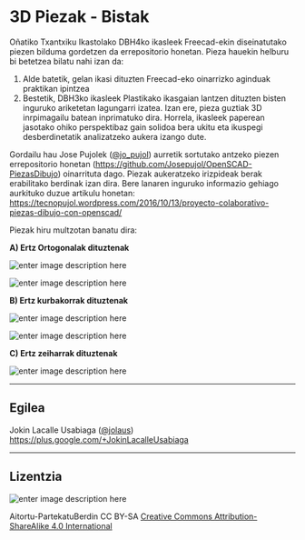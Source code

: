 3D Piezak - Bistak
===================


Oñatiko Txantxiku Ikastolako DBH4ko ikasleek Freecad-ekin diseinatutako piezen bilduma gordetzen da errepositorio honetan. Pieza hauekin helburu bi betetzea bilatu nahi izan da:

 1. Alde batetik, gelan ikasi dituzten Freecad-eko oinarrizko aginduak praktikan ipintzea
 2. Bestetik, DBH3ko ikasleek Plastikako ikasgaian lantzen dituzten bisten inguruko ariketetan lagungarri izatea. Izan ere, pieza guztiak 3D inrpimagailu batean inprimatuko dira. Horrela, ikasleek paperean jasotako ohiko perspektibaz gain solidoa bera ukitu eta ikuspegi desberdinetatik analizatzeko aukera izango dute.

Gordailu hau Jose Pujolek ([@jo_pujol](https://twitter.com/jo_pujol)) aurretik sortutako antzeko piezen errepositorio honetan (https://github.com/Josepujol/OpenSCAD-PiezasDibujo) oinarrituta dago. Piezak aukeratzeko irizpideak berak erabilitako berdinak izan dira. Bere lanaren inguruko informazio gehiago aurkituko duzue artikulu honetan: https://tecnopujol.wordpress.com/2016/10/13/proyecto-colaborativo-piezas-dibujo-con-openscad/

Piezak hiru multzotan banatu dira:

**A) Ertz Ortogonalak dituztenak**

![enter image description here](https://lh3.googleusercontent.com/HbNH52KNqh7VwteLx-79LeFutmLel73VibZoHqcC3_mWK61WP6g8dGcywoHhNgfHKzf5mx4Adg=s0 "Ortogonalak 01.png")

![enter image description here](https://lh3.googleusercontent.com/cg0KnpfbP8U2e9OLfk2GpbgnUs-kXIxHaqwuFgRSsItBfrX75iMxIZAolHJn6qY3ttWecq4vRQ=s0 "Ortogonalak 02.png")

**B) Ertz kurbakorrak dituztenak**

![enter image description here](https://lh3.googleusercontent.com/Lbu_fhnJ5MrElIk3IdrpOtJxy8nqtAL_e9iY-L28EZt13Dz1inS95hkLHN8HLZQM9bCEzPS9jA=s0 "Kurbakorrak 01.png")

![enter image description here](https://lh3.googleusercontent.com/2poijJPGlAq0twAhwvNrmP0paOjz7oCls-JETtOAied8CS9omIKaDZFu9F62NoHI1g6GFwowgg=s0 "Kurbakorrak 02.png")

**C) Ertz zeiharrak dituztenak**

![enter image description here](https://lh3.googleusercontent.com/iqByXlWQRNIA0X_j0262BA4DpL81n8fmnugLi3ETZAtA70pioUix0gkS-9VrbjREfDarv7cfgQ=s0 "Zehiarrak .png")

----------
Egilea
------
Jokin Lacalle Usabiaga ([@jolaus](https://twitter.com/jolaus))
https://plus.google.com/+JokinLacalleUsabiaga


----------
Lizentzia
---------
![enter image description here](https://licensebuttons.net/l/by-sa/3.0/88x31.png)

Aitortu-PartekatuBerdin
CC BY-SA
[Creative Commons Attribution-ShareAlike 4.0 International](https://creativecommons.org/licenses/by-sa/4.0/legalcode)


